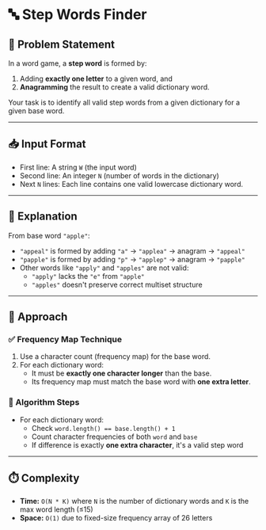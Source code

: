 # 🔤 Step Words Finder

## 🧩 Problem Statement

In a word game, a **step word** is formed by:
1. Adding **exactly one letter** to a given word, and
2. **Anagramming** the result to create a valid dictionary word.

Your task is to identify all valid step words from a given dictionary for a given base word.

---

## 📥 Input Format

- First line: A string `W` (the input word)
- Second line: An integer `N` (number of words in the dictionary)
- Next `N` lines: Each line contains one valid lowercase dictionary word.

---

## 🧠 Explanation

From base word `"apple"`:
- `"appeal"` is formed by adding `"a"` → `"applea"` → anagram → `"appeal"`
- `"papple"` is formed by adding `"p"` → `"applep"` → anagram → `"papple"`
- Other words like `"apply"` and `"apples"` are not valid:
  - `"apply"` lacks the `"e"` from `"apple"`
  - `"apples"` doesn't preserve correct multiset structure

---

## 🚀 Approach

### ✅ Frequency Map Technique

1. Use a character count (frequency map) for the base word.
2. For each dictionary word:
   - It must be **exactly one character longer** than the base.
   - Its frequency map must match the base word with **one extra letter**.

### 🔁 Algorithm Steps

- For each dictionary word:
  - Check `word.length() == base.length() + 1`
  - Count character frequencies of both `word` and `base`
  - If difference is exactly **one extra character**, it's a valid step word

---

## ⏱️ Complexity

- **Time:** `O(N * K)` where `N` is the number of dictionary words and `K` is the max word length (≤15)
- **Space:** `O(1)` due to fixed-size frequency array of 26 letters
